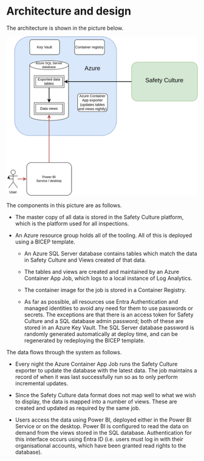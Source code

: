 # Architecture and design

The architecture is shown in the picture below.

![Architecture Diagram](architecture.svg)

The components in this picture are as follows.

- The master copy of all data is stored in the Safety Culture platform, which is the platform used for all inspections.

- An Azure resource group holds all of the tooling. All of this is deployed using a BICEP template.

    - An Azure SQL Server database contains tables which match the data in Safety Culture and Views created of that data.

    - The tables and views are created and maintained by an Azure Container App Job, which logs to a local instance of Log Analytics.

    - The container image for the job is stored in a Container Registry.

    - As far as possible, all resources use Entra Authentication and managed identities to avoid any need for them to use passwords or secrets. The exceptions are that there is an access token for Safety Culture and a SQL database admin password; both of these are stored in an Azure Key Vault. The SQL Server database password is randomly generated automatically at deploy time, and can be regenerated by redeploying the BICEP template.

The data flows through the system as follows.

- Every night the Azure Container App Job runs the Safety Culture exporter to update the database with the latest data. The job maintains a record of when it was last successfully run so as to only perform incremental updates.

- Since the Safety Culture data format does not map well to what we wish to display, the data is mapped into a number of views. These are created and updated as required by the same job.

- Users access the data using Power BI, deployed either in the Power BI Service or on the desktop. Power BI is configured to read the data on demand from the views stored in the SQL database. Authentication for this interface occurs using Entra ID (i.e. users must log in with their organisational accounts, which have been granted read rights to the database).

